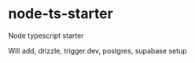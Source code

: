 # node-ts-starter
Node typescript starter


Will add, 
drizzle, trigger.dev, postgres, supabase setup
